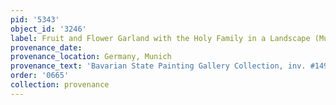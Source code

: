 ```yaml
---
pid: '5343'
object_id: '3246'
label: Fruit and Flower Garland with the Holy Family in a Landscape (Munich)
provenance_date:
provenance_location: Germany, Munich
provenance_text: 'Bavarian State Painting Gallery Collection, inv. #149'
order: '0665'
collection: provenance
---
```

